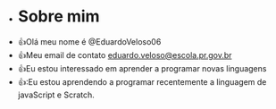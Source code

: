 - # Sobre mim
- :+1:Olá meu nome é @EduardoVeloso06
- :+1:Meu email de contato eduardo.veloso@escola.pr.gov.br
- :+1:Eu estou interessado em aprender a programar novas linguagens
- 👍:Eu estou aprendendo a programar recentemente a linguagem de javaScript e Scratch.
